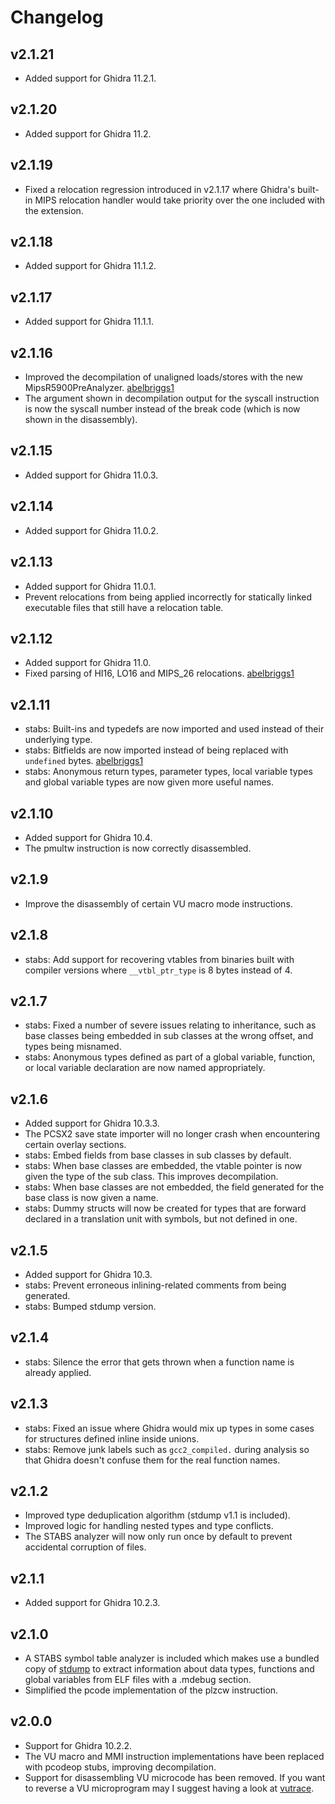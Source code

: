 # Changelog

## v2.1.21

- Added support for Ghidra 11.2.1.

## v2.1.20

- Added support for Ghidra 11.2.

## v2.1.19

- Fixed a relocation regression introduced in v2.1.17 where Ghidra's built-in MIPS relocation handler would take priority over the one included with the extension.

## v2.1.18

- Added support for Ghidra 11.1.2.

## v2.1.17

- Added support for Ghidra 11.1.1.

## v2.1.16

- Improved the decompilation of unaligned loads/stores with the new MipsR5900PreAnalyzer. [abelbriggs1](https://github.com/abelbriggs1)
- The argument shown in decompilation output for the syscall instruction is now the syscall number instead of the break code (which is now shown in the disassembly).

## v2.1.15

- Added support for Ghidra 11.0.3.

## v2.1.14

- Added support for Ghidra 11.0.2.

## v2.1.13

- Added support for Ghidra 11.0.1.
- Prevent relocations from being applied incorrectly for statically linked executable files that still have a relocation table.

## v2.1.12

- Added support for Ghidra 11.0.
- Fixed parsing of HI16, LO16 and MIPS_26 relocations. [abelbriggs1](https://github.com/abelbriggs1)

## v2.1.11

- stabs: Built-ins and typedefs are now imported and used instead of their underlying type.
- stabs: Bitfields are now imported instead of being replaced with `undefined` bytes. [abelbriggs1](https://github.com/abelbriggs1)
- stabs: Anonymous return types, parameter types, local variable types and global variable types are now given more useful names.

## v2.1.10

- Added support for Ghidra 10.4.
- The pmultw instruction is now correctly disassembled.

## v2.1.9

- Improve the disassembly of certain VU macro mode instructions.

## v2.1.8

- stabs: Add support for recovering vtables from binaries built with compiler versions where `__vtbl_ptr_type` is 8 bytes instead of 4.

## v2.1.7

- stabs: Fixed a number of severe issues relating to inheritance, such as base classes being embedded in sub classes at the wrong offset, and types being misnamed.
- stabs: Anonymous types defined as part of a global variable, function, or local variable declaration are now named appropriately.

## v2.1.6

- Added support for Ghidra 10.3.3.
- The PCSX2 save state importer will no longer crash when encountering certain overlay sections.
- stabs: Embed fields from base classes in sub classes by default.
- stabs: When base classes are embedded, the vtable pointer is now given the type of the sub class. This improves decompilation.
- stabs: When base classes are not embedded, the field generated for the base class is now given a name.
- stabs: Dummy structs will now be created for types that are forward declared in a translation unit with symbols, but not defined in one.

## v2.1.5

- Added support for Ghidra 10.3.
- stabs: Prevent erroneous inlining-related comments from being generated.
- stabs: Bumped stdump version.

## v2.1.4

- stabs: Silence the error that gets thrown when a function name is already applied.

## v2.1.3

- stabs: Fixed an issue where Ghidra would mix up types in some cases for structures defined inline inside unions.
- stabs: Remove junk labels such as `gcc2_compiled.` during analysis so that Ghidra doesn't confuse them for the real function names.

## v2.1.2

- Improved type deduplication algorithm (stdump v1.1 is included).
- Improved logic for handling nested types and type conflicts.
- The STABS analyzer will now only run once by default to prevent accidental corruption of files.

## v2.1.1

- Added support for Ghidra 10.2.3.

## v2.1.0

- A STABS symbol table analyzer is included which makes use a bundled copy of [stdump](https://github.com/chaoticgd/ccc) to extract information about data types, functions and global variables from ELF files with a .mdebug section.
- Simplified the pcode implementation of the plzcw instruction.

## v2.0.0

- Support for Ghidra 10.2.2.
- The VU macro and MMI instruction implementations have	been replaced with pcodeop stubs, improving decompilation.
- Support for disassembling VU microcode has been removed. If you want to reverse a VU microprogram may I suggest having a look at [vutrace](https://github.com/chaoticgd/vutrace).
